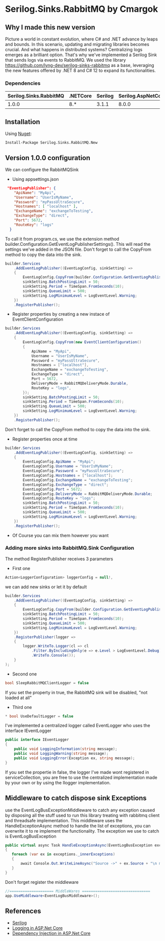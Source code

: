 # Serilog.Sinks.RabbitMQ by Cmargok

## Why I made this new version

Picture a world in constant evolution, where C# and .NET advance by leaps and bounds. In this scenario, updating and migrating libraries becomes crucial. And what happens in distributed systems? Centralizing logs emerges as a brilliant option. That's why we've implemented a Serilog Sink that sends logs via events to RabbitMQ. We used the library https://github.com/lyng-dev/serilog-sinks-rabbitmq as a base, leveraging the new features offered by .NET 8 and C# 12 to expand its functionalities.

### Dependencies

|Serilog.Sinks.RabbitMQ|.NETCore|Serilog|Serilog.AspNetCore|Serilog.Sinks.PeriodicBatching|RabbitMQ.Client|Newtonsoft.Json|
|---|---|---|---|---|---|---|
|1.0.0|8.*|3.1.1|8.0.0|3.1.0|6.8.1|13.0.3|

## Installation

Using [Nuget](https://www.nuget.org/packages/Serilog.Sinks.RabbitMQ/):

```
Install-Package Serilog.Sinks.RabbitMQ.New
```
## Version 1.0.0 configuration

We can configure the RabbitMQSink 

* Using appsettings.json

```json
 "EventLogPublisher": {
    "ApiName": "MyApi",
    "Username": "UserIsMyName",
    "Password": "myPassUltraSecure",
    "Hostnames": [ "localhost" ],
    "ExchangeName": "exchangeToTesting",
    "ExchangeType": "direct",
    "Port": 5672,
    "RouteKey": "logs"
  }

```

To call it from program.cs, we use the extension method builder.Configuration.GetEventLogPublisherSettings(). This will read the settings we've added in the JSON file. Don't forget to call the CopyFrom method to copy the data into the sink.

```csharp
builder.Services
    .AddEventLogPublisher((EventLogConfig, sinkSetting) =>
    {
        EventLogConfig.CopyFrom(builder.Configuration.GetEventLogPublisherSettings());
        sinkSetting.BatchPostingLimit = 50;
        sinkSetting.Period = TimeSpan.FromSeconds(10);
        sinkSetting.QueueLimit = 500;
        sinkSetting.LogMinimumLevel = LogEventLevel.Warning;
    })
    .RegisterPublisher();

```

* Register properties by creating a new instace of EventClientConfiguration


```csharp
builder.Services
    .AddEventLogPublisher((EventLogConfig, sinkSetting) =>
    {
        EventLogConfig.CopyFrom(new EventClientConfiguration()
        {
            ApiName = "MyApi",
            Username = "UserIsMyName",
            Password = "myPassUltraSecure",
            Hostnames = ["localhost"],
            ExchangeName = "exchangeToTesting",
            ExchangeType = "direct",
            Port = 5672,
            DeliveryMode = RabbitMQDeliveryMode.Durable,
            RouteKey = "logs",
        });
        sinkSetting.BatchPostingLimit = 50;
        sinkSetting.Period = TimeSpan.FromSeconds(10);
        sinkSetting.QueueLimit = 500;
        sinkSetting.LogMinimumLevel = LogEventLevel.Warning;
    })
    .RegisterPublisher();

```
Don't forget to call the CopyFrom method to copy the data into the sink.

* Register properties once at time

```csharp
builder.Services
    .AddEventLogPublisher((EventLogConfig, sinkSetting) =>
    {
        EventLogConfig.ApiName = "MyApi";
        EventLogConfig.Username = "UserIsMyName";
        EventLogConfig.Password = "myPassUltraSecure";
        EventLogConfig.Hostnames = ["localhost"];
        EventLogConfig.ExchangeName = "exchangeToTesting";
        EventLogConfig.ExchangeType = "direct";
        EventLogConfig.Port = 5672;
        EventLogConfig.DeliveryMode = RabbitMQDeliveryMode.Durable;
        EventLogConfig.RouteKey = "logs";        
        sinkSetting.BatchPostingLimit = 50;
        sinkSetting.Period = TimeSpan.FromSeconds(10);
        sinkSetting.QueueLimit = 500;
        sinkSetting.LogMinimumLevel = LogEventLevel.Warning;
    })
    .RegisterPublisher();

```

* Of Course you can mix them however you want

### Adding more sinks into RabbitMQ.Sink Configuration

The method RegisterPublisher receives 3 parameters
* First one 
```csharp
Action<LoggerConfiguration> loggerConfig = null!, 
```  
we can add new sinks or let it by default


```csharp
builder.Services
    .AddEventLogPublisher((EventLogConfig, sinkSetting) =>
    {
        EventLogConfig.CopyFrom(builder.Configuration.GetEventLogPublisherSettings());
        sinkSetting.BatchPostingLimit = 50;
        sinkSetting.Period = TimeSpan.FromSeconds(10);
        sinkSetting.QueueLimit = 500;
        sinkSetting.LogMinimumLevel = LogEventLevel.Warning;
    })
    .RegisterPublisher(logger =>
    {
        logger.WriteTo.Logger(cl => cl
            .Filter.ByIncludingOnly(e => e.Level > LogEventLevel.Debug)
            .WriteTo.Console());
    }
);
```
* Second one
```csharp
bool SleepRabbitMQClientLogger = false
```
If you set the property in true, the RabbitMQ sink will be disabled, "not loaded at all"

* Third one
```csharp 
* bool UseDefaultLogger = false
```
I've implemented a centralized logger called EventLogger who uses the interface IEventLogger 
```csharp
public interface IEventLogger
{
    public void LoggingInformation(string message);
    public void LoggingWarning(string message);        
    public void LoggingError(Exception ex, string message);
}
```
If you set the propertie in false, the logger I've made wont registered in serviceCollection, you are free to use the centralized implementation made by your own or by using the Ilogger<T> implementation.

## Middleware to catch dispose sink Exceptions

use the EventLogBusExceptionMiddleware to catch any exception caused by disposing all the stuff used to run this library treating with rabbitmq client and threadsafe implementation. This middleware uses the HandleExceptionAsync method to handle the list of exceptions, you can overwrite it to re implement the functionality.
The exception we use to catch is EventLogBusException

```csharp
public virtual async Task HandleExceptionAsync(EventLogBusException exceptions)
{
   foreach (var ex in exceptions._innerExceptions)
   {
       await Console.Out.WriteLineAsync("Source ->" + ex.Source + "\n message -> " + ex.Message);
   }
}
```

Don't forget register the middleware
```csharp
//==================== MiddleWares ===============================
app.UseMiddleware<EventLogBusMiddleware>();
```

## References

- [Serilog](https://serilog.net/)
- [Logging in ASP.Net Core](https://docs.microsoft.com/en-us/aspnet/core/fundamentals/logging)
- [Dependency Injection in ASP.Net Core](https://docs.microsoft.com/en-us/aspnet/core/fundamentals/dependency-injection)